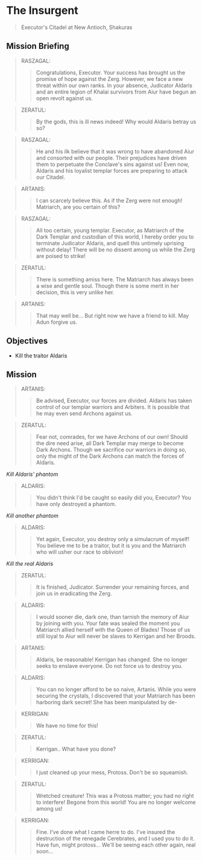 # The Insurgent

> Executor's Citadel at New Antioch, Shakuras

## Mission Briefing

> RASZAGAL:
>> Congratulations, Executor. Your success has brought us the promise of hope against the Zerg. However, we face a new threat within our own ranks. In your absence, Judicator Aldaris and an entire legion of Khalai survivors from Aiur have begun an open revolt against us.

> ZERATUL:
>> By the gods, this is ill news indeed! Why would Aldaris betray us so?

> RASZAGAL:
>> He and his ilk believe that it was wrong to have abandoned Aiur and consorted with our people. Their prejudices have driven them to perpetuate the Conclave's sins against us! Even now, Aldaris and his loyalist templar forces are preparing to attack our Citadel.

> ARTANIS:
>> I can scarcely believe this. As if the Zerg were not enough! Matriarch, are you certain of this?

> RASZAGAL:
>> All too certain, young templar. Executor, as Matriarch of the Dark Templar and custodian of this world, I hereby order you to terminate Judicator Aldaris, and quell this untimely uprising without delay! There will be no dissent among us while the Zerg are poised to strike!

> ZERATUL:
>> There is something amiss here. The Matriarch has always been a wise and gentle soul. Though there is some merit in her decision, this is very unlike her.

> ARTANIS:
>> That may well be... But right now we have a friend to kill. May Adun forgive us.

## Objectives

- Kill the traitor Aldaris

## Mission

> ARTANIS:
>> Be advised, Executor, our forces are divided. Aldaris has taken control of our templar warriors and Arbiters. It is possible that he may even send Archons against us.

> ZERATUL:
>> Fear not, comrades, for we have Archons of our own! Should the dire need arise, all Dark Templar may merge to become Dark Archons. Though we sacrifice our warriors in doing so, only the might of the Dark Archons can match the forces of Aldaris.

_Kill Aldaris' phantom_

> ALDARIS:
>> You didn't think I'd be caught so easily did you, Executor? You have only destroyed a phantom.

_Kill another phantom_

> ALDARIS:
>> Yet again, Executor, you destroy only a simulacrum of myself! You believe me to be a traitor, but it is you and the Matriarch who will usher our race to oblivion!

_Kill the real Aldaris_

> ZERATUL:
>> It is finished, Judicator. Surrender your remaining forces, and join us in eradicating the Zerg.

> ALDARIS:
>> I would sooner die, dark one, than tarnish the memory of Aiur by joining with you. Your fate was sealed the moment you Matriarch allied herself with the Queen of Blades! Those of us still loyal to Aiur will never be slaves to Kerrigan and her Broods.

> ARTANIS:
>> Aldaris, be reasonable! Kerrigan has changed. She no longer seeks to enslave everyone. Do not force us to destroy you.

> ALDARIS:
>> You can no longer afford to be so naive, Artanis. While you were securing the crystals, I discovered that your Matriarch has been harboring dark secret! She has been manipulated by de-

> KERRIGAN:
>> We have no time for this!

> ZERATUL:
>> Kerrigan.. What have you done?

> KERRIGAN:
>> I just cleaned up your mess, Protoss. Don't be so squeamish.

> ZERATUL:
>> Wretched creature! This was a Protoss matter; you had no right to interfere! Begone from this world! You are no longer welcome among us!

> KERRIGAN:
>> Fine. I've done what I came herre to do. I've insured the destruction of the renegade Cerebrates, and I used you to do it. Have fun, might protoss... We'll be seeing each other again, real soon...
